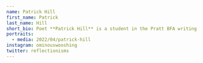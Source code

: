 ```yaml
---
name: Patrick Hill
first_name: Patrick
last_name: Hill
short_bio: Poet **Patrick Hill** is a student in the Pratt BFA writing program.
portraits:
  - media: 2022/04/patrick-hill
instagram: ominouswooshing
twitter: reflectionisms
---
```

